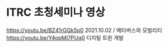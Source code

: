 # ITRC 초청세미나 영상 

https://youtu.be/BZ41rGQk5p0  2021.10.02 / 메타버스와 모빌리티
https://youtu.be/Y4opMI7PUq0  디지털 트윈 개발
